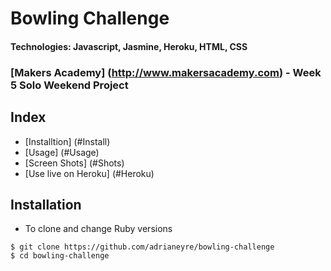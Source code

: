 # Bowling Challenge
#### Technologies: Javascript, Jasmine, Heroku, HTML, CSS
### [Makers Academy] (http://www.makersacademy.com) - Week 5 Solo Weekend Project

## Index
* [Installtion] (#Install)
* [Usage] (#Usage)
* [Screen Shots] (#Shots)
* [Use live on Heroku] (#Heroku)

## <a name="Install">Installation</a>
* To clone and change Ruby versions
```shell
$ git clone https://github.com/adrianeyre/bowling-challenge
$ cd bowling-challenge
```
